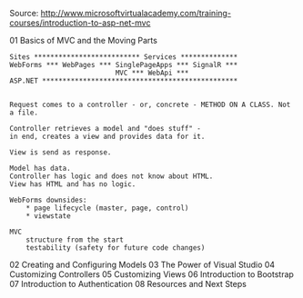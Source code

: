 Source: http://www.microsoftvirtualacademy.com/training-courses/introduction-to-asp-net-mvc

01 Basics of MVC and the Moving Parts

    Sites ************************** Services **************
    WebForms *** WebPages *** SinglePageApps *** SignalR ***
                              MVC *** WebApi *** 
    ASP.NET ************************************************


    Request comes to a controller - or, concrete - METHOD ON A CLASS. Not a file.

    Controller retrieves a model and "does stuff" - 
    in end, creates a view and provides data for it.

    View is send as response.

    Model has data.
    Controller has logic and does not know about HTML.
    View has HTML and has no logic.

    WebForms downsides: 
        * page lifecycle (master, page, control)
        * viewstate

    MVC
        structure from the start
        testability (safety for future code changes)







02 Creating and Configuring Models
03 The Power of Visual Studio
04 Customizing Controllers
05 Customizing Views
06 Introduction to Bootstrap
07 ​Introduction to Authentication
08 Resources and Next Steps